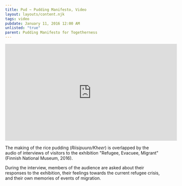 ```yaml
---
title: Pud ~ Pudding Manifesto, Video
layout: layouts/content.njk
tags: video
pubdate: January 11, 2016 12:00 AM
unlisted: "true"
parent: Pudding Manifesto for Togetherness
---
```

<iframe width="560" height="315"
src="https://www.youtube.com/embed/L8-ytBvgCKE" frameborder="0"
allow="accelerometer; autoplay; encrypted-media; gyroscope;
picture-in-picture" allowfullscreen></iframe>

The making of the rice pudding (_Riisipuuro/Kheer_) is overlapped by the audio of interviews of visitors to the exhibition "Refugee, Evacuee, Migrant" (Finnish National Museum, 2016).

During the interview, members of the audience are asked about their responses to the exhibition, their feelings towards the current refugee crisis, and their own memories of events of migration.
